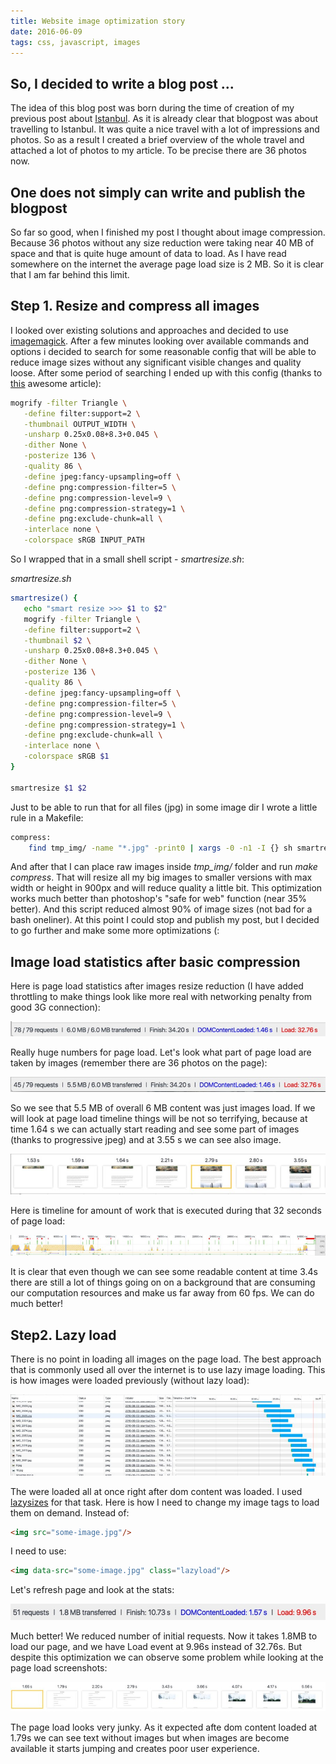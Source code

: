 ```yaml
---
title: Website image optimization story
date: 2016-06-09
tags: css, javascript, images
---
```


## So, I decided to write a blog post ...
The idea of this blog post was born during the time of creation of my previous post about
[Istanbul](/posts/2016-06-02-istambul.html). As it is already clear that blogpost was about travelling to Istanbul.
It was quite a nice travel with a lot of impressions and photos. So as a result I created a brief overview of the whole
travel and attached a lot of photos to my article. To be precise there are 36 photos now. 

## One does not simply can write and publish the blogpost
So far so good, when I finished my post I thought about image compression.
Because 36 photos without any size reduction were taking near 40 MB of space and that is
quite huge amount of data to load. As I have read somewhere on the internet the average page load size is
2 MB. So it is clear that I am far behind this limit.

## Step 1. Resize and compress all images
I looked over existing solutions and approaches and decided to use [imagemagick](http://www.imagemagick.org/script/index.php). 
After a few minutes looking over available commands and options i
decided to search for some reasonable config that will be
able to reduce image sizes without any significant visible changes and quality loose.
After some period of searching I ended up with this config
(thanks to [this](https://habrahabr.ru/post/261625/) awesome article):

```bash
mogrify -filter Triangle \
   -define filter:support=2 \
   -thumbnail OUTPUT_WIDTH \
   -unsharp 0.25x0.08+8.3+0.045 \
   -dither None \
   -posterize 136 \
   -quality 86 \
   -define jpeg:fancy-upsampling=off \
   -define png:compression-filter=5 \
   -define png:compression-level=9 \
   -define png:compression-strategy=1 \
   -define png:exclude-chunk=all \
   -interlace none \
   -colorspace sRGB INPUT_PATH
```

So I wrapped that in a small shell script - *smartresize.sh*:

*smartresize.sh*
```bash
smartresize() {
   echo "smart resize >>> $1 to $2"
   mogrify -filter Triangle \
   -define filter:support=2 \
   -thumbnail $2 \
   -unsharp 0.25x0.08+8.3+0.045 \
   -dither None \
   -posterize 136 \
   -quality 86 \
   -define jpeg:fancy-upsampling=off \
   -define png:compression-filter=5 \
   -define png:compression-level=9 \
   -define png:compression-strategy=1 \
   -define png:exclude-chunk=all \
   -interlace none \
   -colorspace sRGB $1
}

smartresize $1 $2
```

Just to be able to run that for all files (jpg) in some image dir I wrote a little rule in a Makefile:

```bash
compress:
    find tmp_img/ -name "*.jpg" -print0 | xargs -0 -n1 -I {} sh smartresize.sh {} 900
```

And after that I can place raw images inside *tmp_img/* folder and run *make compress*. That will resize all my
big images to smaller versions with max width or height in 900px and will reduce quality a little bit. This optimization works
much better than photoshop's "safe for web" function (near 35% better). And this script reduced
almost 90% of image sizes (not bad for a bash oneliner). At this point I could stop and publish my post, but
I decided to go further and make some more optimizations (:

## Image load statistics after basic compression
Here is page load statistics after images resize reduction 
(I have added throttling to make things look like more real with networking penalty from good 3G connection):

<img class="lazyload" src="/images/imgopt/1all_stats.jpg"/>

Really huge numbers for page load. Let's look what part of page load are taken by images (remember there are 36 photos on the page):

<img class="lazyload" src="/images/imgopt/1img_load_stats.jpg"/>

So we see that 5.5 MB of overall 6 MB content was just images load. If we will look at page load timeline
things will be not so terrifying, because at time 1.64 s we can actually start reading and see some part
of images (thanks to progressive jpeg) and at 3.55 s we can see also image.

<img class="lazyload" src="/images/imgopt/1screenshots.jpg"/>

Here is timeline for amount of work that is executed during that 32 seconds of page load:

<img class="lazyload" src="/images/imgopt/1timeline.jpg"/>

It is clear that even though we can see some readable content at time 3.4s there are still a lot of things going on on 
a background that are consuming our computation resources and make us far away from 60 fps.
We can do much better!

## Step2. Lazy load
There is no point in loading all images on the page load. The best approach that is commonly used all over the internet is to use
lazy image loading. This is how images were loaded previously (without lazy load):

<img class="lazyload" src="/images/imgopt/1img_load.jpg"/>

The were loaded all at once right after dom content was loaded. I used [lazysizes](https://github.com/aFarkas/lazysizes) for that task.
Here is how I need to change my image tags to load them on demand. Instead of:

```html
<img src="some-image.jpg"/>
```

I need to use:

```html
<img data-src="some-image.jpg" class="lazyload"/>
```

Let's refresh page and look at the stats:

<img class="lazyload" src="/images/imgopt/2all_stats.jpg"/>

Much better! We reduced number of initial requests. Now it takes 1.8MB to load our page, 
and we have Load event at 9.96s instead of 32.76s. But despite this optimization we can observe some problem while 
looking at the page load screenshots:

<img class="lazyload" src="/images/imgopt/2screenshots.jpg"/>

The page load looks very junky. As it expected afte dom content loaded at 1.79s we can see text without images but when images
are become available it starts jumping and creates poor user experience.



